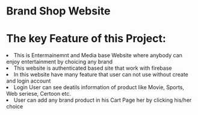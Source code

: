 # Brand Shop Website
<h1>The key Feature of this Project:</h1>
<or>
  <li>This is Entermainemnt and Media base Website  where anybody can enjoy entertainment by choicing any brand</li>
  <li>This website is authenticated based site that work with firebase</li>
  <li>In this website have many feature that user can not use without create and login account</li>
  <li>Login User can see deatils information of product like Movie, Sports, Web seriese, Certoon etc.</li>
  <li>User can add any brand product in his Cart Page her by clicking his/her choice </li>
</or>

 

